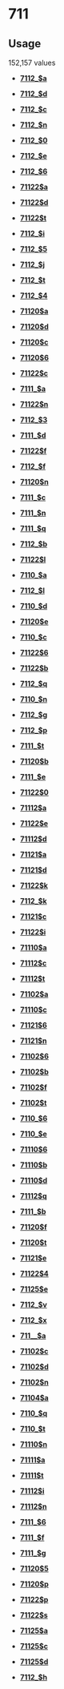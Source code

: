 # 711

## Usage

152,157 values

-   **[7112\_$a](../../tags/711/7112_a-1.md)**  

-   **[7112\_$d](../../tags/711/7112_d-2.md)**  

-   **[7112\_$c](../../tags/711/7112_c-3.md)**  

-   **[7112\_$n](../../tags/711/7112_n-4.md)**  

-   **[7112\_$0](../../tags/711/7112_0-5.md)**  

-   **[7112\_$e](../../tags/711/7112_e-6.md)**  

-   **[7112\_$6](../../tags/711/7112_6-7.md)**  

-   **[71122$a](../../tags/711/71122a-8.md)**  

-   **[71122$d](../../tags/711/71122d-9.md)**  

-   **[71122$t](../../tags/711/71122t-10.md)**  

-   **[7112\_$i](../../tags/711/7112_i-11.md)**  

-   **[7112\_$5](../../tags/711/7112_5-12.md)**  

-   **[7112\_$j](../../tags/711/7112_j-13.md)**  

-   **[7112\_$t](../../tags/711/7112_t-14.md)**  

-   **[7112\_$4](../../tags/711/7112_4-15.md)**  

-   **[71120$a](../../tags/711/71120a-16.md)**  

-   **[71120$d](../../tags/711/71120d-17.md)**  

-   **[71120$c](../../tags/711/71120c-18.md)**  

-   **[71120$6](../../tags/711/711206-19.md)**  

-   **[71122$c](../../tags/711/71122c-20.md)**  

-   **[7111\_$a](../../tags/711/7111_a-21.md)**  

-   **[71122$n](../../tags/711/71122n-22.md)**  

-   **[7112\_$3](../../tags/711/7112_3-23.md)**  

-   **[7111\_$d](../../tags/711/7111_d-24.md)**  

-   **[71122$f](../../tags/711/71122f-25.md)**  

-   **[7112\_$f](../../tags/711/7112_f-26.md)**  

-   **[71120$n](../../tags/711/71120n-27.md)**  

-   **[7111\_$c](../../tags/711/7111_c-28.md)**  

-   **[7111\_$n](../../tags/711/7111_n-29.md)**  

-   **[7111\_$q](../../tags/711/7111_q-30.md)**  

-   **[7112\_$b](../../tags/711/7112_b-31.md)**  

-   **[71122$l](../../tags/711/71122l-32.md)**  

-   **[7110\_$a](../../tags/711/7110_a-33.md)**  

-   **[7112\_$l](../../tags/711/7112_l-34.md)**  

-   **[7110\_$d](../../tags/711/7110_d-35.md)**  

-   **[71120$e](../../tags/711/71120e-36.md)**  

-   **[7110\_$c](../../tags/711/7110_c-37.md)**  

-   **[71122$6](../../tags/711/711226-38.md)**  

-   **[71122$b](../../tags/711/71122b-39.md)**  

-   **[7112\_$q](../../tags/711/7112_q-40.md)**  

-   **[7110\_$n](../../tags/711/7110_n-41.md)**  

-   **[7112\_$g](../../tags/711/7112_g-42.md)**  

-   **[7112\_$p](../../tags/711/7112_p-43.md)**  

-   **[7111\_$t](../../tags/711/7111_t-44.md)**  

-   **[71120$b](../../tags/711/71120b-45.md)**  

-   **[7111\_$e](../../tags/711/7111_e-46.md)**  

-   **[71122$0](../../tags/711/711220-47.md)**  

-   **[71112$a](../../tags/711/71112a-48.md)**  

-   **[71122$e](../../tags/711/71122e-49.md)**  

-   **[71112$d](../../tags/711/71112d-50.md)**  

-   **[71121$a](../../tags/711/71121a-51.md)**  

-   **[71121$d](../../tags/711/71121d-52.md)**  

-   **[71122$k](../../tags/711/71122k-53.md)**  

-   **[7112\_$k](../../tags/711/7112_k-54.md)**  

-   **[71121$c](../../tags/711/71121c-55.md)**  

-   **[71122$i](../../tags/711/71122i-56.md)**  

-   **[71110$a](../../tags/711/71110a-57.md)**  

-   **[71112$c](../../tags/711/71112c-58.md)**  

-   **[71112$t](../../tags/711/71112t-59.md)**  

-   **[71102$a](../../tags/711/71102a-60.md)**  

-   **[71110$c](../../tags/711/71110c-61.md)**  

-   **[71121$6](../../tags/711/711216-62.md)**  

-   **[71121$n](../../tags/711/71121n-63.md)**  

-   **[71102$6](../../tags/711/711026-64.md)**  

-   **[71102$b](../../tags/711/71102b-65.md)**  

-   **[71102$f](../../tags/711/71102f-66.md)**  

-   **[71102$t](../../tags/711/71102t-67.md)**  

-   **[7110\_$6](../../tags/711/7110_6-68.md)**  

-   **[7110\_$e](../../tags/711/7110_e-69.md)**  

-   **[71110$6](../../tags/711/711106-70.md)**  

-   **[71110$b](../../tags/711/71110b-71.md)**  

-   **[71110$d](../../tags/711/71110d-72.md)**  

-   **[71112$q](../../tags/711/71112q-73.md)**  

-   **[7111\_$b](../../tags/711/7111_b-74.md)**  

-   **[71120$f](../../tags/711/71120f-75.md)**  

-   **[71120$t](../../tags/711/71120t-76.md)**  

-   **[71121$e](../../tags/711/71121e-77.md)**  

-   **[71122$4](../../tags/711/711224-78.md)**  

-   **[71125$e](../../tags/711/71125e-79.md)**  

-   **[7112\_$v](../../tags/711/7112_v-80.md)**  

-   **[7112\_$x](../../tags/711/7112_x-81.md)**  

-   **[711\_\_$a](../../tags/711/711__a-82.md)**  

-   **[71102$c](../../tags/711/71102c-83.md)**  

-   **[71102$d](../../tags/711/71102d-84.md)**  

-   **[71102$n](../../tags/711/71102n-85.md)**  

-   **[71104$a](../../tags/711/71104a-86.md)**  

-   **[7110\_$q](../../tags/711/7110_q-87.md)**  

-   **[7110\_$t](../../tags/711/7110_t-88.md)**  

-   **[71110$n](../../tags/711/71110n-89.md)**  

-   **[71111$a](../../tags/711/71111a-90.md)**  

-   **[71111$t](../../tags/711/71111t-91.md)**  

-   **[71112$i](../../tags/711/71112i-92.md)**  

-   **[71112$n](../../tags/711/71112n-93.md)**  

-   **[7111\_$6](../../tags/711/7111_6-94.md)**  

-   **[7111\_$f](../../tags/711/7111_f-95.md)**  

-   **[7111\_$g](../../tags/711/7111_g-96.md)**  

-   **[71120$5](../../tags/711/711205-97.md)**  

-   **[71120$p](../../tags/711/71120p-98.md)**  

-   **[71122$p](../../tags/711/71122p-99.md)**  

-   **[71122$s](../../tags/711/71122s-100.md)**  

-   **[71125$a](../../tags/711/71125a-101.md)**  

-   **[71125$c](../../tags/711/71125c-102.md)**  

-   **[71125$d](../../tags/711/71125d-103.md)**  

-   **[7112\_$h](../../tags/711/7112_h-104.md)**  


